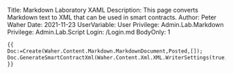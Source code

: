 Title: Markdown Laboratory XAML
Description: This page converts Markdown text to XML that can be used in smart contracts.
Author: Peter Waher
Date: 2021-11-23
UserVariable: User
Privilege: Admin.Lab.Markdown
Privilege: Admin.Lab.Script
Login: /Login.md
BodyOnly: 1

```xml
{{
Doc:=Create(Waher.Content.Markdown.MarkdownDocument,Posted,[]);
Doc.GenerateSmartContractXml(Waher.Content.Xml.XML.WriterSettings(true,true))
}}
```